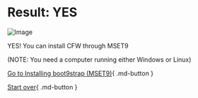 # Result: YES

![Image](/images/seventeen/success.png)

YES! You can install CFW through MSET9

(NOTE: You need a computer running either Windows or Linux)

[Go to Installing boot9strap (MSET9)](https://wiki.hacks.guide/wiki/3DS:Alternate_Exploits/Installing_boot9strap_(MSET9)){ .md-button }

[Start over](/seventeen){ .md-button }
